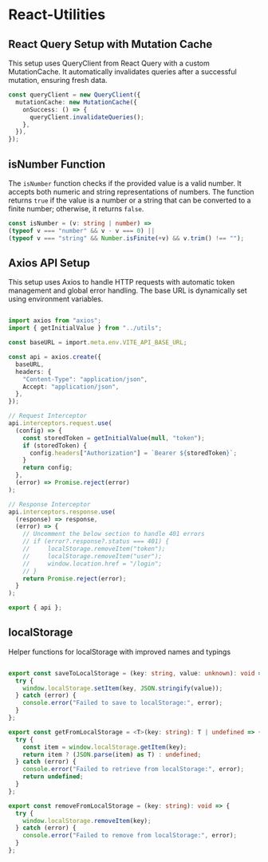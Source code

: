 # React-Utilities
## React Query Setup with Mutation Cache
This setup uses QueryClient from React Query with a custom MutationCache. It automatically invalidates queries after a successful mutation, ensuring fresh data.

```typescript
const queryClient = new QueryClient({
  mutationCache: new MutationCache({
    onSuccess: () => {
      queryClient.invalidateQueries();
    },
  }),
});
```

## isNumber Function
The `isNumber` function checks if the provided value is a valid number. It accepts both numeric and string representations of numbers. The function returns `true` if the value is a number or a string that can be converted to a finite number; otherwise, it returns `false`.

```typescript
const isNumber = (v: string | number) =>
(typeof v === "number" && v - v === 0) ||
(typeof v === "string" && Number.isFinite(+v) && v.trim() !== "");
```


## Axios API Setup
This setup uses Axios to handle HTTP requests with automatic token management and global error handling. The base URL is dynamically set using environment variables.

```typescript

import axios from "axios";
import { getInitialValue } from "../utils";

const baseURL = import.meta.env.VITE_API_BASE_URL;

const api = axios.create({
  baseURL,
  headers: {
    "Content-Type": "application/json",
    Accept: "application/json",
  },
});

// Request Interceptor
api.interceptors.request.use(
  (config) => {
    const storedToken = getInitialValue(null, "token");
    if (storedToken) {
      config.headers["Authorization"] = `Bearer ${storedToken}`;
    }
    return config;
  },
  (error) => Promise.reject(error)
);

// Response Interceptor
api.interceptors.response.use(
  (response) => response,
  (error) => {
    // Uncomment the below section to handle 401 errors
    // if (error?.response?.status === 401) {
    //     localStorage.removeItem("token");
    //     localStorage.removeItem("user");
    //     window.location.href = "/login";
    // }
    return Promise.reject(error);
  }
);

export { api };

```

## localStorage
Helper functions for localStorage with improved names and typings

```typescript

export const saveToLocalStorage = (key: string, value: unknown): void => {
  try {
    window.localStorage.setItem(key, JSON.stringify(value));
  } catch (error) {
    console.error("Failed to save to localStorage:", error);
  }
};

export const getFromLocalStorage = <T>(key: string): T | undefined => {
  try {
    const item = window.localStorage.getItem(key);
    return item ? (JSON.parse(item) as T) : undefined;
  } catch (error) {
    console.error("Failed to retrieve from localStorage:", error);
    return undefined;
  }
};

export const removeFromLocalStorage = (key: string): void => {
  try {
    window.localStorage.removeItem(key);
  } catch (error) {
    console.error("Failed to remove from localStorage:", error);
  }
};

```
